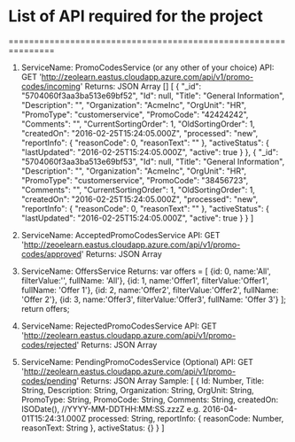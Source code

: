 # List of API required for the project
===============================================================
1. ServiceName: PromoCodesService (or any other of your choice)
API: GET 'http://zeolearn.eastus.cloudapp.azure.com/api/v1/promo-codes/incoming'
Returns: JSON Array []
[
  {
    "_id": "5704060f3aa3ba513e69bf52",
    "Id": null,
    "Title": "General Information",
    "Description": "",
    "Organization": "AcmeInc",
    "OrgUnit": "HR",
    "PromoType": "customerservice",
    "PromoCode": "42424242",
    "Comments": "",
    "CurrentSortingOrder": 1,
    "OldSortingOrder": 1,
    "createdOn": "2016-02-25T15:24:05.000Z",
    "processed": "new",
    "reportInfo": {
      "reasonCode": 0,
      "reasonText": ""
    },
    "activeStatus": {
      "lastUpdated": "2016-02-25T15:24:05.000Z",
      "active": true
    }
  },
  {
    "_id": "5704060f3aa3ba513e69bf53",
    "Id": null,
    "Title": "General Information",
    "Description": "",
    "Organization": "AcmeInc",
    "OrgUnit": "HR",
    "PromoType": "customerservice",
    "PromoCode": "38456723",
    "Comments": "",
    "CurrentSortingOrder": 1,
    "OldSortingOrder": 1,
    "createdOn": "2016-02-25T15:24:05.000Z",
    "processed": "new",
    "reportInfo": {
      "reasonCode": 0,
      "reasonText": ""
    },
    "activeStatus": {
      "lastUpdated": "2016-02-25T15:24:05.000Z",
      "active": true
    }
  }
]

2. ServiceName: AcceptedPromoCodesService
API: GET 'http://zeoelearn.eastus.cloudapp.azure.com/api/v1/promo-codes/approved'
Returns: JSON Array

3. ServiceName: OffersService
Returns:
    var offers = [
      {id: 0, name:'All', filterValue:'', fullName: 'All'},
      {id: 1, name:'Offer1', filterValue:'Offer1', fullName: 'Offer 1'},
      {id: 2, name:'Offer2', filterValue:'Offer2', fullName: 'Offer 2'},
      {id: 3, name:'Offer3', filterValue:'Offer3', fullName: 'Offer 3'}
    ];
    return offers;

4. ServiceName: RejectedPromoCodesService
API: GET 'http://zeolearn.eastus.cloudapp.azure.com/api/v1/promo-codes/rejected'
Returns: JSON Array

5. ServiceName: PendingPromoCodesService (Optional)
API: GET 'http://zeolearn.eastus.cloudapp.azure.com/api/v1/promo-codes/pending'
Returns: JSON Array 
Sample: 
[
	{
		Id: Number,
		Title: String,
		Description: String,
		Organization: String,
		OrgUnit: String,
		PromoType: String,
		PromoCode: String,
		Comments: String,
		createdOn: ISODate(), //YYYY-MM-DDTHH:MM:SS.zzzZ e.g. 2016-04-01T15:24:31.000Z
		processed: String,
		reportInfo: { reasonCode: Number, reasonText: String },
		activeStatus: {}
}
]



